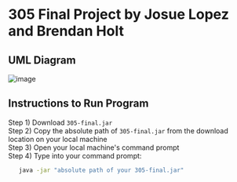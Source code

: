 # 305 Final Project by Josue Lopez and Brendan Holt

## UML Diagram
![image](https://github.com/user-attachments/assets/ef020096-ebbf-4a3c-962c-476e6f5f075b)

## Instructions to Run Program
Step 1) Download `305-final.jar`  
Step 2) Copy the absolute path of `305-final.jar` from the download location on your local machine  
Step 3) Open your local machine's command prompt  
Step 4) Type into your command prompt:

```bash
   java -jar "absolute path of your 305-final.jar"
